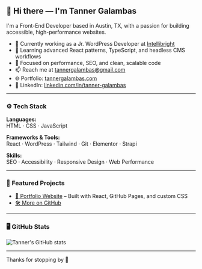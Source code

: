 ## 👋 Hi there — I'm Tanner Galambas

I'm a Front-End Developer based in Austin, TX, with a passion for building accessible, high-performance websites.

- 🔭 Currently working as a Jr. WordPress Developer at [Intellibright](https://intellibright.com)
- 🌱 Learning advanced React patterns, TypeScript, and headless CMS workflows
- 🧠 Focused on performance, SEO, and clean, scalable code
- 📫 Reach me at [tannergalambas@gmail.com](mailto:tannergalambas@gmail.com)
- 🌐 Portfolio: [tannergalambas.com](https://www.tannergalambas.com)
- 💼 LinkedIn: [linkedin.com/in/tanner-galambas](https://www.linkedin.com/in/tanner-galambas/)

---

### ⚙️ Tech Stack

**Languages:**  
HTML · CSS · JavaScript

**Frameworks & Tools:**  
React · WordPress · Tailwind · Git · Elementor · Strapi

**Skills:**  
SEO · Accessibility · Responsive Design · Web Performance

---

### 📌 Featured Projects

- [🎯 Portfolio Website](https://www.tannergalambas.com) – Built with React, GitHub Pages, and custom CSS  
- [🛠️ More on GitHub](https://github.com/tannergalambas?tab=repositories)

---

### 🖥 GitHub Stats 

![Tanner's GitHub stats](https://github-readme-stats.vercel.app/api?username=tannergalambas&show_icons=true&theme=tokyonight)

---

Thanks for stopping by 👊
